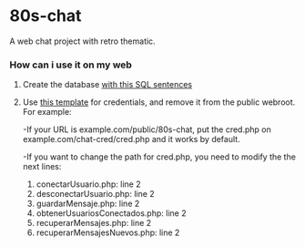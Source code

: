 # 80s-chat
A web chat project with retro thematic.

### How can i use it on my web
1. Create the database <a href="https://github.com/campopenedo/80s-chat/blob/main/instalation/create-database.sql">with this SQL sentences</a>
2. Use <a href="https://github.com/campopenedo/80s-chat/instalation/cred.php">this template</a> for credentials, and remove it from the public webroot. For example:

    -If your URL is example.com/public/80s-chat, put the cred.php on example.com/chat-cred/cred.php and it works by default.
  
    -If you want to change the path for cred.php, you need to modify the the next lines:
    
    1.  conectarUsuario.php: line 2
    2.  desconectarUsuario.php: line 2
    3.  guardarMensaje.php: line 2
    4.  obtenerUsuariosConectados.php: line 2
    5.  recuperarMensajes.php: line 2
    6.  recuperarMensajesNuevos.php: line 2
